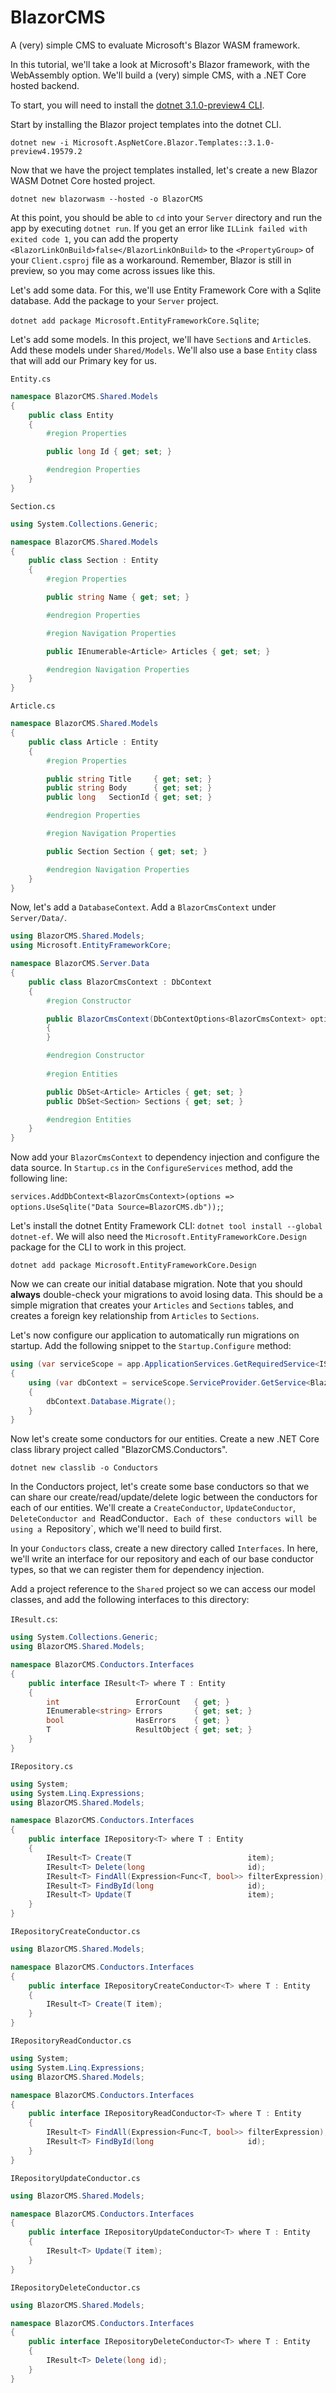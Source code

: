 # BlazorCMS
A (very) simple CMS to evaluate Microsoft's Blazor WASM framework.

In this tutorial, we'll take a look at Microsoft's Blazor framework, with the WebAssembly option.
We'll build a (very) simple CMS, with a .NET Core hosted backend.

To start, you will need to install the [dotnet 3.1.0-preview4 CLI](https://dotnet.microsoft.com/download/dotnet-core/3.1).

Start by installing the Blazor project templates into the dotnet CLI.

`dotnet new -i Microsoft.AspNetCore.Blazor.Templates::3.1.0-preview4.19579.2`

Now that we have the project templates installed, let's create a new Blazor WASM Dotnet Core hosted project.

`dotnet new blazorwasm --hosted -o BlazorCMS`

At this point, you should be able to `cd` into your `Server` directory and run the app by executing `dotnet run`.
If you get an error like `ILLink failed with exited code 1`, you can add the property `<BlazorLinkOnBuild>false</BlazorLinkOnBuild>` to the `<PropertyGroup>`
of your `Client.csproj` file as a workaround. Remember, Blazor is still in preview, so you may come across issues like this.

Let's add some data. For this, we'll use Entity Framework Core with a Sqlite database. Add the package to your `Server` project.

`dotnet add package Microsoft.EntityFrameworkCore.Sqlite`;

Let's add some models. In this project, we'll have `Section`s and `Article`s. Add these models under `Shared/Models`. We'll also use a base `Entity` class that will add our Primary key for us.

`Entity.cs`
```c#
namespace BlazorCMS.Shared.Models
{
    public class Entity
    {
        #region Properties

        public long Id { get; set; }

        #endregion Properties
    }
}
```

`Section.cs`
```c#
using System.Collections.Generic;

namespace BlazorCMS.Shared.Models
{
    public class Section : Entity
    {
        #region Properties

        public string Name { get; set; }

        #endregion Properties

        #region Navigation Properties

        public IEnumerable<Article> Articles { get; set; }

        #endregion Navigation Properties
    }
}
```

`Article.cs`
```c#
namespace BlazorCMS.Shared.Models
{
    public class Article : Entity
    {
        #region Properties

        public string Title     { get; set; }
        public string Body      { get; set; }
        public long   SectionId { get; set; }

        #endregion Properties

        #region Navigation Properties

        public Section Section { get; set; }

        #endregion Navigation Properties
    }
}
```

Now, let's add a `DatabaseContext`. Add a `BlazorCmsContext` under `Server/Data/`.

```c#
using BlazorCMS.Shared.Models;
using Microsoft.EntityFrameworkCore;

namespace BlazorCMS.Server.Data
{
    public class BlazorCmsContext : DbContext
    {
        #region Constructor

        public BlazorCmsContext(DbContextOptions<BlazorCmsContext> options) : base(options)
        {
        }

        #endregion Constructor
        
        #region Entities

        public DbSet<Article> Articles { get; set; }
        public DbSet<Section> Sections { get; set; }

        #endregion Entities
    }
}
```

Now add your `BlazorCmsContext` to dependency injection and configure the data source. In `Startup.cs` in the `ConfigureServices` method,
add the following line:

`services.AddDbContext<BlazorCmsContext>(options => options.UseSqlite("Data Source=BlazorCMS.db"));`;

Let's install the dotnet Entity Framework CLI: `dotnet tool install --global dotnet-ef`.
We will also need the `Microsoft.EntityFrameworkCore.Design` package for the CLI to work in this project.

`dotnet add package Microsoft.EntityFrameworkCore.Design`

Now we can create our initial database migration. Note that you should **always** double-check your migrations to avoid losing data.
This should be a simple migration that creates your `Articles` and `Sections` tables, and creates a foreign key relationship from `Articles` to `Sections`.

Let's now configure our application to automatically run migrations on startup. Add the following snippet to the `Startup.Configure` method:

```c#
using (var serviceScope = app.ApplicationServices.GetRequiredService<IServiceScopeFactory>().CreateScope())
{
    using (var dbContext = serviceScope.ServiceProvider.GetService<BlazorCmsContext>())
    {
        dbContext.Database.Migrate();
    }
}
```

Now let's create some conductors for our entities. Create a new .NET Core class library project called "BlazorCMS.Conductors".

`dotnet new classlib -o Conductors`

In the Conductors project, let's create some base conductors so that we can share our create/read/update/delete logic between the
conductors for each of our entities. We'll create a `CreateConductor`, `UpdateConductor`, `DeleteConductor and `ReadConductor`. Each of these
conductors will be using a `Repository`, which we'll need to build first.

In your `Conductors` class, create a new directory called `Interfaces`. In here, we'll write an interface for our repository
and each of our base conductor types, so that we can register them for dependency injection.

Add a project reference to the `Shared` project so we can access our model classes, and add the following interfaces to this
directory:

`IResult.cs`:
```c#
using System.Collections.Generic;
using BlazorCMS.Shared.Models;

namespace BlazorCMS.Conductors.Interfaces
{
    public interface IResult<T> where T : Entity
    {
        int                 ErrorCount   { get; }
        IEnumerable<string> Errors       { get; set; }
        bool                HasErrors    { get; }
        T                   ResultObject { get; set; }
    }
}
```

`IRepository.cs`
```c#
using System;
using System.Linq.Expressions;
using BlazorCMS.Shared.Models;

namespace BlazorCMS.Conductors.Interfaces
{
    public interface IRepository<T> where T : Entity
    {
        IResult<T> Create(T                          item);
        IResult<T> Delete(long                       id);
        IResult<T> FindAll(Expression<Func<T, bool>> filterExpression);
        IResult<T> FindById(long                     id);
        IResult<T> Update(T                          item);
    }
}
```

`IRepositoryCreateConductor.cs`
```c#
using BlazorCMS.Shared.Models;

namespace BlazorCMS.Conductors.Interfaces
{
    public interface IRepositoryCreateConductor<T> where T : Entity
    {
        IResult<T> Create(T item);
    }
}
```

`IRepositoryReadConductor.cs`
```c#
using System;
using System.Linq.Expressions;
using BlazorCMS.Shared.Models;

namespace BlazorCMS.Conductors.Interfaces
{
    public interface IRepositoryReadConductor<T> where T : Entity
    {
        IResult<T> FindAll(Expression<Func<T, bool>> filterExpression);
        IResult<T> FindById(long                     id);
    }
}
```

`IRepositoryUpdateConductor.cs`
```c#
using BlazorCMS.Shared.Models;

namespace BlazorCMS.Conductors.Interfaces
{
    public interface IRepositoryUpdateConductor<T> where T : Entity
    {
        IResult<T> Update(T item);
    }
}
```

`IRepositoryDeleteConductor.cs`
```c#
using BlazorCMS.Shared.Models;

namespace BlazorCMS.Conductors.Interfaces
{
    public interface IRepositoryDeleteConductor<T> where T : Entity
    {
        IResult<T> Delete(long id);
    }
}
```

